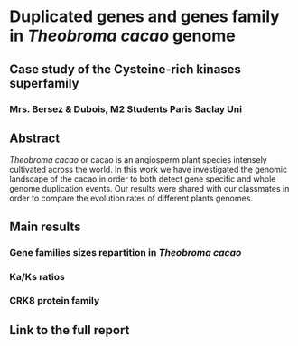 # Duplicated genes and genes family in *Theobroma cacao* genome
## Case study of the Cysteine-rich kinases superfamily
### Mrs. Bersez & Dubois, M2 Students Paris Saclay Uni

## Abstract
*Theobroma cacao* or cacao is an angiosperm plant species intensely cultivated across the world. In this work we have investigated the genomic landscape of the cacao in order to both detect gene specific and whole genome duplication events. Our results were shared with our classmates in order to compare the evolution rates of different plants genomes.

## Main results
### Gene families sizes repartition in *Theobroma cacao*
### Ka/Ks ratios
### CRK8 protein family

## Link to the full report
